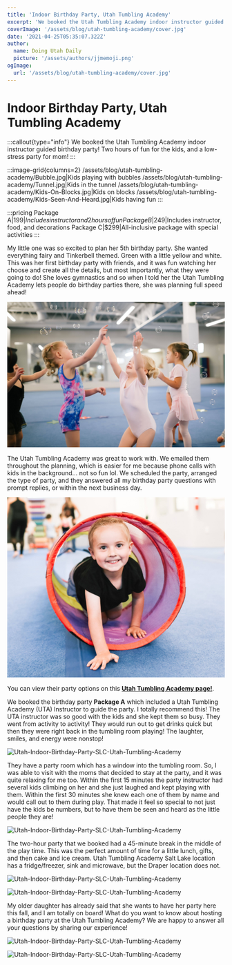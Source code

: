```yaml
---
title: 'Indoor Birthday Party, Utah Tumbling Academy'
excerpt: 'We booked the Utah Tumbling Academy indoor instructor guided birthday party! Two hours of fun for the kids, and a low-stress party for mom!'
coverImage: '/assets/blog/utah-tumbling-academy/cover.jpg'
date: '2021-04-25T05:35:07.322Z'
author:
  name: Doing Utah Daily
  picture: '/assets/authors/jjmemoji.png'
ogImage:
  url: '/assets/blog/utah-tumbling-academy/cover.jpg'
---
```


# Indoor Birthday Party, Utah Tumbling Academy

:::callout{type="info"}
We booked the Utah Tumbling Academy indoor instructor guided birthday party! Two hours of fun for the kids, and a low-stress party for mom!
:::

:::image-grid{columns=2}
/assets/blog/utah-tumbling-academy/Bubble.jpg|Kids playing with bubbles
/assets/blog/utah-tumbling-academy/Tunnel.jpg|Kids in the tunnel
/assets/blog/utah-tumbling-academy/Kids-On-Blocks.jpg|Kids on blocks
/assets/blog/utah-tumbling-academy/Kids-Seen-And-Heard.jpg|Kids having fun
:::

:::pricing
Package A|$199|Includes instructor and 2 hours of fun
Package B|$249|Includes instructor, food, and decorations
Package C|$299|All-inclusive package with special activities
:::

My little one was so excited to plan her 5th birthday party. She wanted everything fairy and Tinkerbell themed. Green with a little yellow and white. This was her first birthday party with friends, and it was fun watching her choose and create all the details, but most importantly, what they were going to do! She loves gymnastics and so when I told her the Utah Tumbling Academy lets people do birthday parties there, she was planning full speed ahead!

![Utah-Indoor-Birthday-Party-SLC-Utah-Tumbling-Academy](content/assets/blog/utah-tumbling-academy/Bubble.jpg)

The Utah Tumbling Academy was great to work with. We emailed them throughout the planning, which is easier for me because phone calls with kids in the background… not so fun lol. We scheduled the party, arranged the type of party, and they answered all my birthday party questions with prompt replies, or within the next business day.

![Utah-Indoor-Birthday-Party-SLC-Utah-Tumbling-Academy](content/assets/blog/utah-tumbling-academy/Tunnel.jpg)

You can view their party options on this **[Utah Tumbling Academy page!](https://utahtumblingacademy.com/parties/)**.

We booked the birthday party **Package A** which included a Utah Tumbling Academy (UTA) Instructor to guide the party. I totally recommend this! The UTA instructor was so good with the kids and she kept them so busy. They went from activity to activity! They would run out to get drinks quick but then they were right back in the tumbling room playing! The laughter, smiles, and energy were nonstop!

![Utah-Indoor-Birthday-Party-SLC-Utah-Tumbling-Academy](/assets/blog/utah-tumbling-academy/Kids-On-Blocks.jpg)

They have a party room which has a window into the tumbling room. So, I was able to visit with the moms that decided to stay at the party, and it was quite relaxing for me too. Within the first 15 minutes the party instructor had several kids climbing on her and she just laughed and kept playing with them. Within the first 30 minutes she knew each one of them by name and would call out to them during play. That made it feel so special to not just have the kids be numbers, but to have them be seen and heard as the little people they are!

![Utah-Indoor-Birthday-Party-SLC-Utah-Tumbling-Academy](/assets/blog/utah-tumbling-academy/Kids-Seen-And-Heard.jpg)

The two-hour party that we booked had a 45-minute break in the middle of the play time. This was the perfect amount of time for a little lunch, gifts, and then cake and ice cream. Utah Tumbling Academy Salt Lake location has a fridge/freezer, sink and microwave, but the Draper location does not.

![Utah-Indoor-Birthday-Party-SLC-Utah-Tumbling-Academy](/assets/blog/utah-tumbling-academy/Table-Fairy-Happy-Birthday.jpg)

![Utah-Indoor-Birthday-Party-SLC-Utah-Tumbling-Academy](/assets/blog/utah-tumbling-academy/Table-Pic-2.jpg)

My older daughter has already said that she wants to have her party here this fall, and I am totally on board! What do you want to know about hosting a birthday party at the Utah Tumbling Academy? We are happy to answer all your questions by sharing our experience!

![Utah-Indoor-Birthday-Party-SLC-Utah-Tumbling-Academy](/assets/blog/utah-tumbling-academy/Tumbling-Girl.jpg)

![Utah-Indoor-Birthday-Party-SLC-Utah-Tumbling-Academy](/assets/blog/utah-tumbling-academy/Happy-Birthday-Girl.jpg)